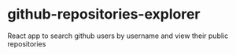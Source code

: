 # github-repositories-explorer
React app to search github users by username and view their public repositories
